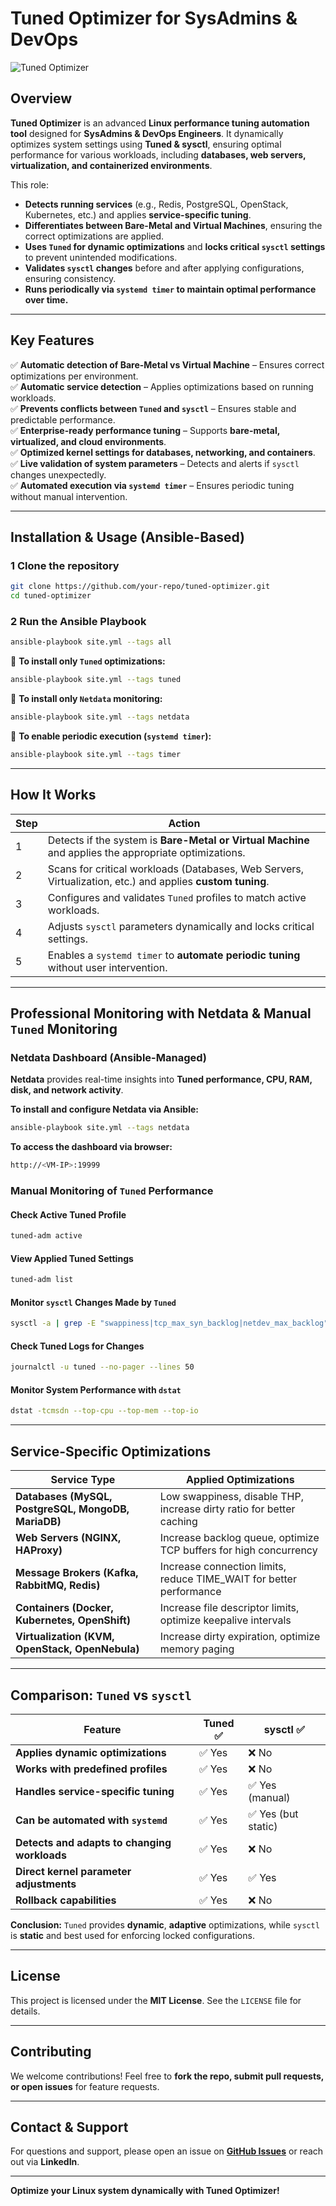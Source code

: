 # Tuned Optimizer for SysAdmins & DevOps

![Tuned Optimizer](https://upload.wikimedia.org/wikipedia/commons/thumb/3/3a/Tuned_Logo.svg/120px-Tuned_Logo.svg.png)

## Overview
**Tuned Optimizer** is an advanced **Linux performance tuning automation tool** designed for **SysAdmins & DevOps Engineers**. It dynamically optimizes system settings using **Tuned & sysctl**, ensuring optimal performance for various workloads, including **databases, web servers, virtualization, and containerized environments**.

This role:
- **Detects running services** (e.g., Redis, PostgreSQL, OpenStack, Kubernetes, etc.) and applies **service-specific tuning**.
- **Differentiates between Bare-Metal and Virtual Machines**, ensuring the correct optimizations are applied.
- **Uses `Tuned` for dynamic optimizations** and **locks critical `sysctl` settings** to prevent unintended modifications.
- **Validates `sysctl` changes** before and after applying configurations, ensuring consistency.
- **Runs periodically via `systemd timer` to maintain optimal performance over time.**

---

## Key Features
✅ **Automatic detection of Bare-Metal vs Virtual Machine** – Ensures correct optimizations per environment.  
✅ **Automatic service detection** – Applies optimizations based on running workloads.  
✅ **Prevents conflicts between `Tuned` and `sysctl`** – Ensures stable and predictable performance.  
✅ **Enterprise-ready performance tuning** – Supports **bare-metal, virtualized, and cloud environments**.  
✅ **Optimized kernel settings for databases, networking, and containers**.  
✅ **Live validation of system parameters** – Detects and alerts if `sysctl` changes unexpectedly.  
✅ **Automated execution via `systemd timer`** – Ensures periodic tuning without manual intervention.  

---

## Installation & Usage (Ansible-Based)

### **1 Clone the repository**
```bash
git clone https://github.com/your-repo/tuned-optimizer.git
cd tuned-optimizer
```

### **2 Run the Ansible Playbook**
```bash
ansible-playbook site.yml --tags all
```

🔹 **To install only `Tuned` optimizations:**  
```bash
ansible-playbook site.yml --tags tuned
```
🔹 **To install only `Netdata` monitoring:**  
```bash
ansible-playbook site.yml --tags netdata
```
🔹 **To enable periodic execution (`systemd timer`):**  
```bash
ansible-playbook site.yml --tags timer
```

---

## How It Works
| Step | Action |
|------|--------|
| 1 | Detects if the system is **Bare-Metal or Virtual Machine** and applies the appropriate optimizations. |
| 2 | Scans for critical workloads (Databases, Web Servers, Virtualization, etc.) and applies **custom tuning**. |
| 3 | Configures and validates `Tuned` profiles to match active workloads. |
| 4 | Adjusts `sysctl` parameters dynamically and locks critical settings. |
| 5 | Enables a `systemd timer` to **automate periodic tuning** without user intervention. |

---

## Professional Monitoring with Netdata & Manual `Tuned` Monitoring

### **Netdata Dashboard (Ansible-Managed)**
**Netdata** provides real-time insights into **Tuned performance, CPU, RAM, disk, and network activity**.

**To install and configure Netdata via Ansible:**  
```bash
ansible-playbook site.yml --tags netdata
```

**To access the dashboard via browser:**  
```bash
http://<VM-IP>:19999
```

### **Manual Monitoring of `Tuned` Performance**
#### **Check Active Tuned Profile**
```bash
tuned-adm active
```
#### **View Applied Tuned Settings**
```bash
tuned-adm list
```
#### **Monitor `sysctl` Changes Made by `Tuned`**
```bash
sysctl -a | grep -E "swappiness|tcp_max_syn_backlog|netdev_max_backlog"
```
#### **Check Tuned Logs for Changes**
```bash
journalctl -u tuned --no-pager --lines 50
```
#### **Monitor System Performance with `dstat`**
```bash
dstat -tcmsdn --top-cpu --top-mem --top-io
```

---

## Service-Specific Optimizations
| Service Type  | Applied Optimizations |
|--------------|----------------------|
| **Databases (MySQL, PostgreSQL, MongoDB, MariaDB)** | Low swappiness, disable THP, increase dirty ratio for better caching |
| **Web Servers (NGINX, HAProxy)** | Increase backlog queue, optimize TCP buffers for high concurrency |
| **Message Brokers (Kafka, RabbitMQ, Redis)** | Increase connection limits, reduce TIME_WAIT for better performance |
| **Containers (Docker, Kubernetes, OpenShift)** | Increase file descriptor limits, optimize keepalive intervals |
| **Virtualization (KVM, OpenStack, OpenNebula)** | Increase dirty expiration, optimize memory paging |

---

## **Comparison: `Tuned` vs `sysctl`**
| Feature | Tuned ✅ | sysctl ✅ |
|---------|--------|---------|
| **Applies dynamic optimizations** | ✅ Yes | ❌ No |
| **Works with predefined profiles** | ✅ Yes | ❌ No |
| **Handles service-specific tuning** | ✅ Yes | ✅ Yes (manual) |
| **Can be automated with `systemd`** | ✅ Yes | ✅ Yes (but static) |
| **Detects and adapts to changing workloads** | ✅ Yes | ❌ No |
| **Direct kernel parameter adjustments** | ✅ Yes | ✅ Yes |
| **Rollback capabilities** | ✅ Yes | ❌ No |

**Conclusion:** `Tuned` provides **dynamic**, **adaptive** optimizations, while `sysctl` is **static** and best used for enforcing locked configurations.

---

## License
This project is licensed under the **MIT License**. See the `LICENSE` file for details.

---

## Contributing
We welcome contributions! Feel free to **fork the repo, submit pull requests, or open issues** for feature requests.

---

## Contact & Support
For questions and support, please open an issue on **[GitHub Issues](https://github.com/your-repo/tuned-optimizer/issues)** or reach out via **LinkedIn**.

---

**Optimize your Linux system dynamically with Tuned Optimizer!**